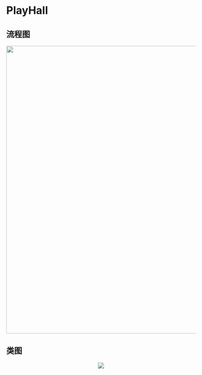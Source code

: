 # PlayHall

流程图
-------------
<div align=center><img src="https://img9999.wchunge.cn/i/2022/12/08/pjz77i.jpg" height="765"/> </div>

类图
-------------
<div align=center><img src="https://img9999.wchunge.cn/i/2022/12/08/pjyw9j.png" /> </div>


